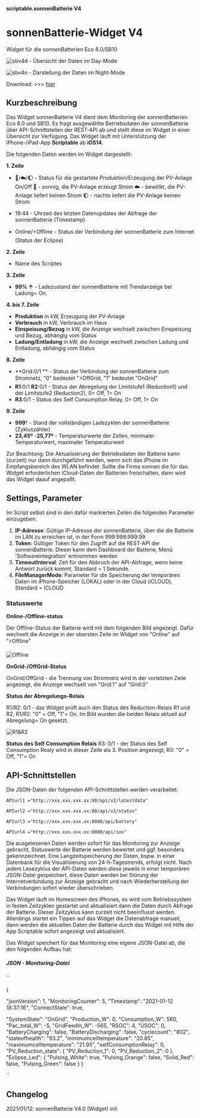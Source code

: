 #### scriptable.sonnenBatterie V4

# sonnenBatterie-Widget V4
Widget für die sonnenBatterien Eco 8.0/SB10

![sbv4d](sbv4-2.jpeg)  - Übersicht der Daten im Day-Mode

![sbv4n](sbv4-3.jpeg)  - Darstellung der Daten im Night-Mode

Download: >>> [hier](SonnenBatterieV4.01.js)

## Kurzbeschreibung
Das Widget sonnenBatterie V4 dient dem Monitoring der sonnenBatterien Eco 8.0 und SB10. Es fragt ausgewählte Betriebsdaten der sonnenBatterie über API-Schnittstellen der REST-API ab und stellt diese im Widget in einer Übersicht zur Verfügung. Das Widget läuft mit Unterstützung der iPhone-/iPad-App **Scriptable** ab **iOS14**.

Die folgenden Daten werden im Widget dargestellt:

**1. Zeile**
- 🔅/☁️/🌔 - Status für die gestartete Produktion/Erzeugung der PV-Anlage On/Off
🔅 - sonnig, die PV-Anlage erzeugt Strom
☁️ - bewölkt, die PV-Anlage liefert keinen Strom
🌔 - nachts liefert die PV-Anlage keinen Strom

- 19:44 - Uhrzeit des letzten Datenupdates der Abfrage der sonnenBatterie (Timestamp)
- Online/⚡️Offline - Status der Verbindung der sonnenBatterie zum Internet (Status der Eclipse)

**2. Zeile**
- Name des Scriptes

**3. Zeile**
- **99% ↑** - Ladezustand der sonnenBatterie mit Trendanzeige bei Ladung= On.

**4. bis 7. Zeile**
- **Produktion** in kW, Erzeugung der PV-Anlage
- **Verbrauch** in kW, Verbrauch im Haus
- **Einspeisung/Bezug** in kW, die Anzeige wechselt zwischen Einspeisung und Bezug, abhängig vom Status
- **Ladung/Entladung** in kW, die Anzeige wechselt zwischen Ladung und Entladung, abhängig vom Status

**8. Zeile**
- **Grid:0/1 ** - Status der Verbindung der sonnenBatterie zum Stromnetz, "0" bedeutet "⚡️OffGrid, "1" bedeutet "OnGrid"
- **R1**:0/1 **R2**:0/1 - Status der Abregelung der Limitstufe1 (Reduction1) und der Limitstufe2 (Reduction2), 0= Off, 1= On
- **R3**:0/1 - Status des Self Consumption Relay, 0= Off, 1= On

**9. Zeile**
- **999**⤒ - Stand der vollständigen Ladezyklen der sonnenBatterie (Zykluszähler)
- **23,45º** -**25,77º** - Temperaturwerte der Zellen, minimaler Temperaturwert, maximaler Temperaturwert

Zur Beachtung: Die Aktualisierung der Betriebsdaten der Batterie kann (zurzeit) nur dann durchgeführt werden, wenn sich das iPhone im Empfangsbereich des WLAN befindet. Sollte die Firma sonnen die für das Widget erforderlichen iCloud-Daten der Batterien freischalten, dann wird das Widget daauf angepaßt.

## Settings, Parameter

Im Script selbst sind in den dafür markierten Zeilen die folgenden Parameter einzugeben:

1. **IP-Adresse**: Gültige IP-Adresse der sonnenBatterie, über die die Batterie im LAN zu erreichen ist, in der Form 999:999:999:99
2. **Token**: Gültiger Token für den Zugriff auf die REST-API der sonnenBatterie. Dieser kann dem Dashboard der Batterie, Menü 'Softwareintegration' entnommen werden
3. **TimeoutInterval**: Zeit für den Abbruch der API-Abfrage, wenn keine Antwort zurück kommt, Standard = 1 Sekunde.
4. **FileManagerMode**: Parameter für die Speicherung der temporären Daten im iPhone-Speicher (LOKAL) oder in der Cloud (iCLOUD), Standard = ICLOUD

### Statuswerte

**Online-/Offline-status**

Der Offline-Status der Batterie wird mit dem folgenden Bild angezeigt.
Dafür wechselt die Anzeige in der obersten Zeile im WIdget von "Online" auf "⚡️Offline"

![Offline](sbv3-4.jpeg)

**OnGrid-/OffGrid-Status**

OnGrid/OffGrid - die Trennung von Stromnetz wird in der vorletzten Zeile angezeigt, 
die Anzeige wechselt von "Grid:1" auf "Grid:0"

**Status der Abregelungs-Relais**

R1/R2: 0/1 - das Widget prüft auch den Status des Reduction-Relais R1 und R2, 
R1/R2: "0" = Off, "1"= On.
Im Bild wurden die beiden Relais aktuell auf Abregelung= On gesetzt.

![R1&R2](sbv4-1.jpeg)

**Status des Self Consumption Relais**
R3: 0/1 - der Status des Self Consumption Realy wird in dieser Zeile als 3. Position angezeigt, 
R3: "0" = Off, "1"= On

## API-Schnittstellen

Die JSON-Daten der folgenden API-Schnittstellen werden verarbeitet:

````APIurl1 ="http://xxx.xxx.xxx.xx:80/api/v2/latestdata"````

````APIurl2 ="http://xxx.xxx.xxx.xx:80/api/v2/status"````

````APIurl3 ="http://xxx.xxx.xxx.xx:8080/api/battery"````

````APIurl4 ="http://xxx.xxx.xxx.xx:8080/api/ios"````

Die ausgelesenen Daten werden sofort für das Monitoring zur Anzeige gebracht, Statuswerte der Batterie werden bewertet und ggf. besonders gekennzeichnet. Eine Langzeitspeicherung der Daten, bspw. in einer Datenbank für die Visualisierung von 24-h-Tagestrends, erfolgt nicht. Nach jedem Lesezyklus der API-Daten werden diese jeweils in einer temporären JSON-Datei gespeichert, diese Daten werden bei Störung der Internetverbindung zur Anzeige gebracht und nach Wiederherstellung der Verbindungen sofort wieder überschrieben. 

Das Widget läuft im Homescreen des iPhones, es wird vom Betriebssystem in festen Zeitzyklen gestartet und aktualisiert dann die Daten durch Abfrage der Batterie. Dieser Zeitzyklus kann zurzeit nicht beeinflusst werden. Allerdings startet ein Tippen auf das Widget die Datenabfrage manuell, dann werden die aktuellen Daten der Batterie durch das Widget mit Hilfe der App Scriptable sofort angezeigt und aktualisiert.

Das Widget speichert für das Monitoring eine eigene JSON-Datei ab, die den folgenden Aufbau hat:

##### JSON - Monitoring-Datei

``

{

  "jsonVersion": 1,
  "MonitoringCounter": 5,
  "Timestamp": "2021-01-12 18:37:16",
  "ConnectState": true,
  
  "SystemState": "OnGrid",
  "Production_W": 0,
  "Consumption_W": 560,
  "Pac_total_W": -5,
  "GridFeedIn_W": -565,
  "RSOC": 4,
  "USOC": 0,
  "BatteryCharging": false,
  "BatteryDischarging": false,
  "cyclecount": "802",
  "stateofhealth": "93.2",
  "minimumcelltemperature": "20.85",
  "maximumcelltemperature": "21.95",
  "selfConsumptionRelay": 0,
  "PV_Reduction_state": {
    "PV_Reduction_1": 0,
    "PV_Reduction_2": 0
  },
  "Eclipse_Led": {
    "Pulsing_White": true,
    "Pulsing_Orange": false,
    "Solid_Red": false,
    "Pulsing_Green": false
  }
}

``

## Changelog

2021/01/12: sonnenBatterie V4.0 (Widget) init
